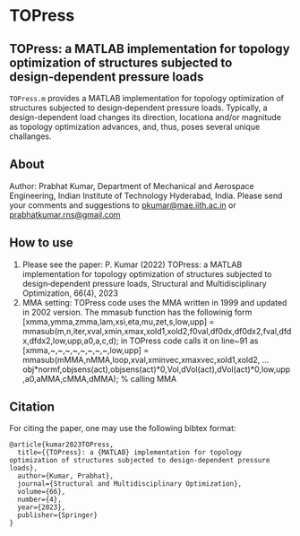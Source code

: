 # TOPress
## TOPress: a MATLAB implementation for topology optimization of structures subjected to design‑dependent pressure loads
`TOPress.m` provides a MATLAB implementation for topology optimization of structures subjected to design‑dependent pressure loads. Typically, a design-dependent load changes its direction, locationa and/or magnitude as topology optimization advances, and, thus, poses several unique challanges.   
## About
Author: Prabhat Kumar, Department of Mechanical and Aerospace Engineering, Indian Institute of Technology Hyderabad, India. Please send your comments and suggestions to  pkumar@mae.iith.ac.in or prabhatkumar.rns@gmail.com
## How to use
1. Please see the paper: P. Kumar (2022) TOPress: a MATLAB implementation for topology optimization of structures subjected to design‑dependent pressure loads, Structural and Multidisciplinary Optimization, 66(4), 2023
2. MMA setting:
TOPress code uses the MMA written in 1999 and updated in 2002 version. The mmasub function has the followinig form
[xmma,ymma,zmma,lam,xsi,eta,mu,zet,s,low,upp] = mmasub(m,n,iter,xval,xmin,xmax,xold1,xold2,f0val,df0dx,df0dx2,fval,dfdx,dfdx2,low,upp,a0,a,c,d);
in TOPress code calls it  on line~91 as
[xmma,~,~,~,~,~,~,~,~,low,upp] = mmasub(mMMA,nMMA,loop,xval,xminvec,xmaxvec,xold1,xold2, ...
        obj*normf,objsens(act),objsens(act)*0,Vol,dVol(act),dVol(act)*0,low,upp,a0,aMMA,cMMA,dMMA); % calling MMA
## Citation
For citing the paper, one may use the following bibtex format:
```
@article{kumar2023TOPress,
  title={{TOPress}: a {MATLAB} implementation for topology optimization of structures subjected to design‑dependent pressure loads},
  author={Kumar, Prabhat},
  journal={Structural and Multidisciplinary Optimization},
  volume={66},
  number={4},
  year={2023},
  publisher={Springer}
}
```

